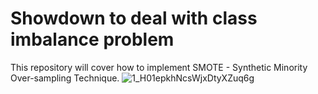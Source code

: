 # Showdown to deal with class imbalance problem


This repository will cover how to implement SMOTE - Synthetic Minority Over-sampling Technique.
![1_H01epkhNcsWjxDtyXZuq6g](https://user-images.githubusercontent.com/54616526/70370687-465dee00-18f0-11ea-9b2d-69e2096a94e2.jpeg)
